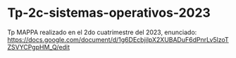 # Tp-2c-sistemas-operativos-2023
Tp MAPPA realizado en el 2do cuatrimestre del 2023, enunciado: https://docs.google.com/document/d/1g6DEcbjilpX2XUBADuF6dPnrLv5lzoTZSVYCPgpHM_Q/edit
